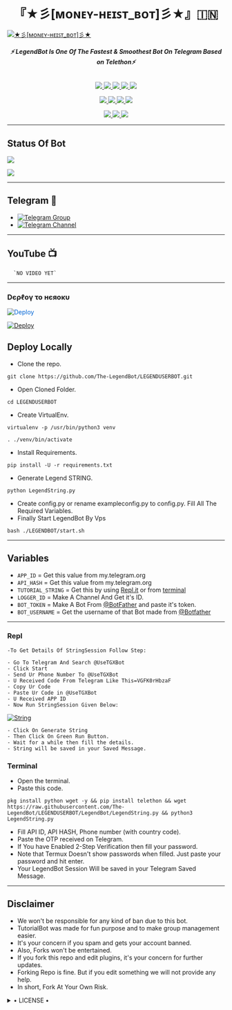 <h1 align="center">
<b> 『★彡[ᴍᴏɴᴇʏ-ʜᴇɪꜱᴛ_ʙᴏᴛ]彡★』🇮🇳 </b>
</h1>

[![★彡[ᴍᴏɴᴇʏ-ʜᴇɪꜱᴛ_ʙᴏᴛ]彡★](https://telegra.ph/file/522ed4911518f4b7f51eb.jpg)](https://github.com/Blue-OS/MONEY-HEIST-BOT)

<h6 align="center">
  <b>⚡ LegendBot Is One Of The Fastest & Smoothest Bot On Telegram Based on Telethon⚡</b>
</h6>

<p align="center">
<a href="https://github.com/Blue-OS/MONEY-HEIST-BOT" alt="GitHub closed issues"> <img src="https://img.shields.io/github/issues-closed-raw/Blue-OS/MONEY-HEIST-BOT?style=flat&logo=github&color=success" /> </a>
<a href="https://github.com/Blue-OS/MONEY-HEIST-BOT/graphs/contributors" alt="GitHub contributors"> <img src="https://img.shields.io/github/contributors/Blue-OS/MONEY-HEIST-BOT?style=flat&logo=github" /> </a>
<a href="https://github.com/Blue-OS/MONEY-HEIST-BOT/network/members" alt="GitHub forks"> <img src="https://img.shields.io/github/forks/Blue-OS/MONEY-HEIST-BOT?label=Forks&logo=github" /> </a>
<a href="https://github.com/Blue-OS/MONEY-HEIST-BOT" alt="GitHub closed pull requests"> <img src="https://img.shields.io/github/issues-pr-closed-raw/Blue-OS/MONEY-HEIST-BOT?color=success" /> </a>
<a href="https://github.com/Blue-OS/MONEY-HEIST-BOT" alt="GitHub issues"> <img src="https://img.shields.io/github/issues-raw/Blue-OS/MONEY-HEIST-BOT?style=flat&logo=github&color=yellow" /> </a>
</p>
<p align="center">
<a href="https://www.python.org/" alt="made-with-python"> <img src="https://img.shields.io/badge/Made%20with-Python-1f425f.svg?style=flat&logo=python&color=blue" /> </a>
<a href="https://github.com/Blue-OS/MONEY-HEIST-BOT" alt="Docker!"> <img src="https://aleen42.github.io/badges/src/docker.svg" /> </a>
<a href="https://github.com/Blue-OS/MONEY-HEIST-BOT" alt="GitHub repo size"> <img src="https://img.shields.io/github/repo-size/Blue-OS/MONEY-HEIST-BOT" /> </a>
<a href="https://github.com/Blue-OS/MONEY-HEIST-BOT/blob/master/LICENSE" alt="GPLv3 license"> <img src="https://img.shields.io/badge/License-GPLv3-blue.svg" /> </a>
</p>
<p align="center">
<a href="https://t.me/Legend_Userbot" alt="Telegram!"> <img src="https://aleen42.github.io/badges/src/telegram.svg" /> </a>
<a href="https://github.com/Blue-OS/MONEY-HEIST-BOT/graphs/commit-activity" alt="Maintenance"> <img src="https://img.shields.io/badge/Maintained%3F-yes-green.svg" /> </a>
<a href="https://makeapullrequest.com" alt="PRs Welcome"> <img src="https://img.shields.io/badge/PRs-welcome-brightgreen.svg?style=flat-square" /> </a>
</p>

------
## Status Of Bot 
<p align="left">
    <a href="https://github.com/Blue-OS/MONEY-HEIST-BOT/network/members"><img src="https://img.shields.io/github/forks/Blue-OS/MONEY-HEIST-BOT?label=Forks&logoColor=Black&style=social"></a><p align="left"><a href="https://github.com/Blue-OS/MONEY-HEIST-BOT/stargazers"><img src="https://img.shields.io/github/stars/Blue-OS/MONEY-HEIST-BOT?logoColor=Blue&style=social"></a><p align="left"><a href="https://github.com/Blue-OS/MONEY-HEIST-BOT"></a><p align="left"><a href="https://github.com/Blue-OS/MONEY-HEIST-BOT?"></a>

------
## Telegram 🏪
- [![Telegram Group](https://img.shields.io/badge/Telegram-Group-brightgreen)](https://t.me/Legend_Userbot)
- [![Telegram Channel](https://img.shields.io/badge/Telegram-Channel-brightgreen)](https://t.me/Official_LegendBot)

------
## YouTube 📺

      `NO VIDEO YET`
------------
<h3> Dєρℓογ το нєяοκυ </h3>

<a href="https://dashboard.heroku.com/new?button-url=https%3A%2F%2Fgithub.com%2FLEGEND-OS%2FLEGENDBOT&template=https%3A%2F%2Fgithub.com%2FLEGEND-OS%2FLEGENDBOT" rel="nofollow" style="background-color: initial; box-sizing: border-box; color: #0366d6; text-decoration-line: none;"><img alt="Deploy" data-canonical-src="https://www.herokucdn.com/deploy/button.svg" src="https://camo.githubusercontent.com/83b0e95b38892b49184e07ad572c94c8038323fb/68747470733a2f2f7777772e6865726f6b7563646e2e636f6d2f6465706c6f792f627574746f6e2e737667" style="border-style: none; box-sizing: initial; max-width: 100%;" /></a></div>
</a>


[![Deploy](https://telegra.ph/file/1ded5ead2f8cc5828897a.jpg)](https://dashboard.heroku.com/new?button-url=https%3A%2F%2Fgithub.com%2FLEGEND-OS%2FLEGENDBOT&template=https%3A%2F%2Fgithub.com%2FLEGEND-OS%2FLEGENDBOT)

## Deploy Locally

- Clone the repo. 

`git clone https://github.com/The-LegendBot/LEGENDUSERBOT.git`
- Open Cloned Folder.

`cd LEGENDUSERBOT`
- Create VirtualEnv.

`virtualenv -p /usr/bin/python3 venv`

`. ./venv/bin/activate`
- Install Requirements.

`pip install -U -r requirements.txt`
- Generate Legend STRING.

`python LegendString.py`
- Create config.py or rename exampleconfig.py to config.py. Fill All The Required Variables.
- Finally Start LegendBot By Vps

`bash ./LEGENDBOT/start.sh`

---------

## Variables

- `APP_ID`  =  Get this value from my.telegram.org
- `API_HASH`  =  Get this value from my.telegram.org
- `TUTORIAL_STRING`  =  Get this by using [Repl.it](#Repl) or from [terminal](#Terminal)
- `LOGGER_ID`  =  Make A Channel And Get it's ID.
- `BOT_TOKEN`  =  Make A Bot From [@BotFather](https://t.me/botfather) and paste it's token.
- `BOT_USERNAME`  =  Get the username of that Bot made from [@Botfather](https://t.me/botfather)

------
### Repl


    -To Get Details Of StringSession Follow Step: 

    - Go To Telegram And Search @UseTGXBot
    - Click Start
    - Send Ur Phone Number To @UseTGXBot
    - U Received Code From Telegram Like This=VGFK0rHbzaF
    - Copy Ur Code
    - Paste Ur Code in @UseTGXBot
    - U Received APP ID
    - Now Run StringSession Given Below:
   

[![String](https://telegra.ph/file/a6bca4695a54de983c015.jpg)](https://replit.com/@KrishnaJaiswal1/LEGENDBOT#main.py) 

    - Click On Generate String
    - Then Click On Green Run Button.
    - Wait for a while then fill the details.
    - String will be saved in your Saved Message.


### Terminal
- Open the terminal.
- Paste this code.

`pkg install python wget -y && pip install telethon && wget https://raw.githubusercontent.com/The-LegendBot/LEGENDUSERBOT/LegendBot/LegendString.py && python3 LegendString.py`
- Fill API ID, API HASH, Phone number (with country code).
- Paste the OTP received on Telegram.
- If You have Enabled 2-Step Verification then fill your password.
- Note that Termux Doesn't show passwords when filled. Just paste your password and hit enter.
- Your LegendBot Session Will be saved in your Telegram Saved Message.


------
## Disclaimer
- We won't be responsible for any kind of ban due to this bot.
- TutorialBot was made for fun purpose and to make group management easier.
- It's your concern if you spam and gets your account banned.
- Also, Forks won't be entertained.
- If you fork this repo and edit plugins, it's your concern for further updates.
- Forking Repo is fine. But if you edit something we will not provide any help.
- In short, Fork At Your Own Risk.

<details>

  <summary> • LICENSE • </summary>

![](https://www.gnu.org/graphics/gplv3-or-later.png)

LEGEND-OS

Poject [LEGENDBOT](https://github.com/LEGEND-OS/LEGENDBOT) is free software: you can redistribute it and/or modify

it under the terms of the GNU General Public License as published by

the Free Software Foundation, either version 3 of the License, or

(at your option) any later version.

This program is distributed in the hope that it will be useful,

but WITHOUT ANY WARRANTY; without even the implied warranty of

MERCHANTABILITY or FITNESS FOR A PARTICULAR PURPOSE.  See the

GNU General Public License for more details.

You should have received a copy of the GNU General Public License

along with this program. If not, see <https://www.gnu.org/licenses/>.

</details>
